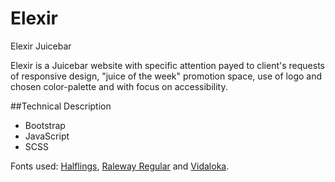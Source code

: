 # Elexir
Elexir Juicebar

Elexir is a Juicebar website with specific attention payed to client's requests of responsive design, "juice of the week" promotion space, use of logo and chosen color-palette and with focus on accessibility.

##Technical Description

- Bootstrap
- JavaScript
- SCSS

Fonts used: [Halflings](https://www.wfonts.com/font/glyphicons-halflings), [Raleway Regular](https://www.fontsquirrel.com/fonts/raleway) and [Vidaloka](https://www.fontsquirrel.com/fonts/vidaloka).
